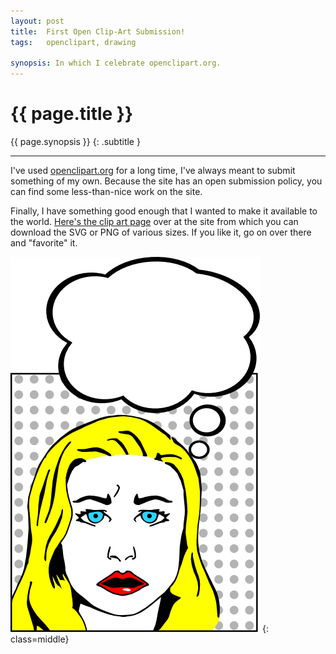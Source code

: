 ```yaml
---
layout: post
title:  First Open Clip-Art Submission!
tags:   openclipart, drawing

synopsis: In which I celebrate openclipart.org.
---
```


# {{ page.title }}

{{ page.synopsis }}
{: .subtitle }

-----

I've used [openclipart.org](http://openclipart.org "Open Clip Art") for a long
time, I've always meant to submit something of my own. Because the site has an
open submission policy, you can find some less-than-nice work on the site.

Finally, I have something good enough that I wanted to make it available to
the world. [Here's the clip art page](http://openclipart.org/detail/170351/worried-woman-by-realistschuckle-170351)
over at the site from which you can download the SVG or PNG of various sizes.
If you like it, go on over there and "favorite" it.

![Worried Woman](/img/worried-woman.png)
{: class=middle}
